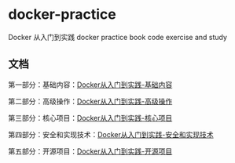 # docker-practice

Docker 从入门到实践 docker practice book code exercise and study

## 文档

第一部分：基础内容：[Docker从入门到实践-基础内容](doc/Docker从入门到实践-基础内容.md)

第二部分：高级操作：[Docker从入门到实践-高级操作](doc/Docker从入门到实践-高级操作.md)

第三部分：核心项目：[Docker从入门到实践-核心项目](doc/Docker从入门到实践-核心项目.md)

第四部分：安全和实现技术：[Docker从入门到实践-安全和实现技术](doc/Docker从入门到实践-安全和实现技术.md)

第五部分：开源项目：[Docker从入门到实践-开源项目](doc/Docker从入门到实践-开源项目.md)
